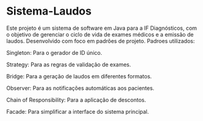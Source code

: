 # Sistema-Laudos
Este projeto é um sistema de software em Java para a IF Diagnósticos, com o objetivo de gerenciar o ciclo de vida de exames médicos e a emissão de laudos. Desenvolvido com foco em padrões de projeto.
Padroes utilizados:

Singleton: Para o gerador de ID único.

Strategy: Para as regras de validação de exames.

Bridge: Para a geração de laudos em diferentes formatos.

Observer: Para as notificações automáticas aos pacientes.

Chain of Responsibility: Para a aplicação de descontos.

Facade: Para simplificar a interface do sistema principal.
